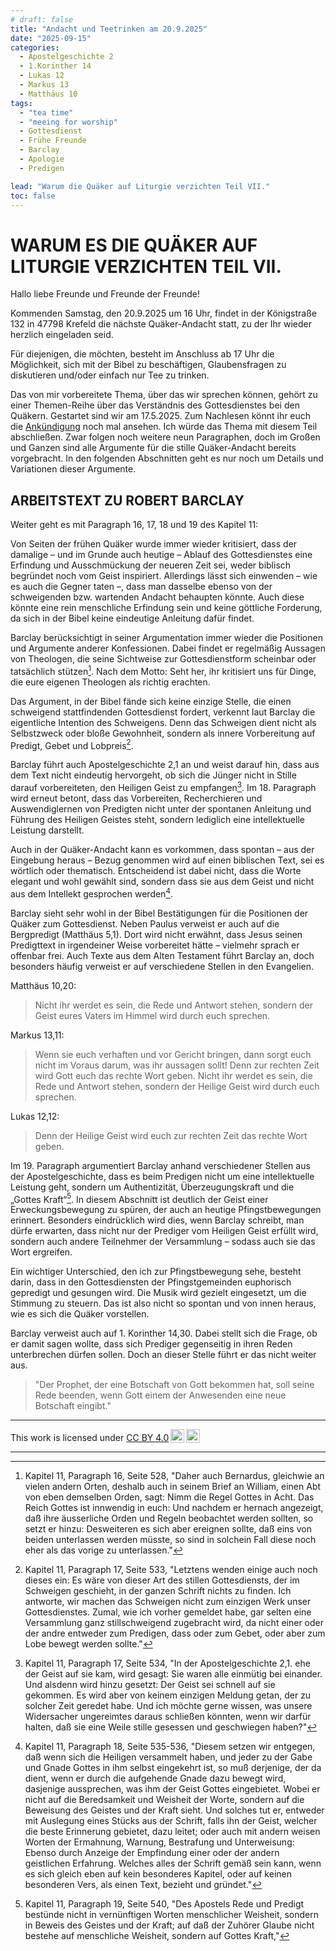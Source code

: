 ```yaml
---
# draft: false
title: "Andacht und Teetrinken am 20.9.2025"
date: "2025-09-15"
categories:
  - Apostelgeschichte 2
  - 1.Korinther 14
  - Lukas 12
  - Markus 13
  - Matthäus 10
tags:
  - "tea time"
  - "meeing for worship"
  - Gottesdienst
  - Frühe Freunde
  - Barclay
  - Apologie
  - Predigen

lead: "Warum die Quäker auf Liturgie verzichten Teil VII."
toc: false
---
```


# WARUM ES DIE QUÄKER AUF LITURGIE VERZICHTEN TEIL VII.

Hallo liebe Freunde und Freunde der Freunde!

Kommenden Samstag, den 20.9.2025 um 16 Uhr, findet in der Königstraße 132 in 47798 Krefeld die nächste Quäker-Andacht statt, zu der Ihr wieder herzlich eingeladen seid.

Für diejenigen, die möchten, besteht im Anschluss ab 17 Uhr die Möglichkeit, sich mit der Bibel zu beschäftigen, Glaubensfragen zu diskutieren und/oder einfach nur Tee zu trinken.

Das von mir vorbereitete Thema, über das wir sprechen können, gehört zu einer Themen-Reihe über das Verständnis des Gottesdienstes bei den Quäkern. Gestartet sind wir am 17.5.2025. Zum Nachlesen könnt ihr euch die [Ankündigung](https://quaker-kr.de/post/2025/05-03-gottesdiest/) noch mal ansehen. Ich würde das Thema mit diesem Teil abschließen. Zwar folgen noch weitere neun Paragraphen, doch im Großen und Ganzen sind alle Argumente für die stille Quäker-Andacht bereits vorgebracht. In den folgenden Abschnitten geht es nur noch um Details und Variationen dieser Argumente.

## ARBEITSTEXT ZU ROBERT BARCLAY

Weiter geht es mit Paragraph 16, 17, 18 und 19 des Kapitel 11:

Von Seiten der frühen Quäker wurde immer wieder kritisiert, dass der damalige – und im Grunde auch heutige – Ablauf des Gottesdienstes eine Erfindung und Ausschmückung der neueren Zeit sei, weder biblisch begründet noch vom Geist inspiriert. Allerdings lässt sich einwenden – wie es auch die Gegner taten –, dass man dasselbe ebenso von der schweigenden bzw. wartenden Andacht behaupten könnte. Auch diese könnte eine rein menschliche Erfindung sein und keine göttliche Forderung, da sich in der Bibel keine eindeutige Anleitung dafür findet.

Barclay berücksichtigt in seiner Argumentation immer wieder die Positionen und Argumente anderer Konfessionen. Dabei findet er regelmäßig Aussagen von Theologen, die seine Sichtweise zur Gottesdienstform scheinbar oder tatsächlich stützen[^foot-001]. Nach dem Motto: Seht her, ihr kritisiert uns für Dinge, die eure eigenen Theologen als richtig erachten.

Das Argument, in der Bibel fände sich keine einzige Stelle, die einen schweigend stattfindenden Gottesdienst fordert, verkennt laut Barclay die eigentliche Intention des Schweigens. Denn das Schweigen dient nicht als Selbstzweck oder bloße Gewohnheit, sondern als innere Vorbereitung auf Predigt, Gebet und Lobpreis[^foot-002].

Barclay führt auch Apostelgeschichte 2,1 an und weist darauf hin, dass aus dem Text nicht eindeutig hervorgeht, ob sich die Jünger nicht in Stille darauf vorbereiteten, den Heiligen Geist zu empfangen[^foot-003]. Im 18. Paragraph wird erneut betont, dass das Vorbereiten, Recherchieren und Auswendiglernen von Predigten nicht unter der spontanen Anleitung und Führung des Heiligen Geistes steht, sondern lediglich eine intellektuelle Leistung darstellt.

Auch in der Quäker-Andacht kann es vorkommen, dass spontan – aus der Eingebung heraus – Bezug genommen wird auf einen biblischen Text, sei es wörtlich oder thematisch. Entscheidend ist dabei nicht, dass die Worte elegant und wohl gewählt sind, sondern dass sie aus dem Geist und nicht aus dem Intellekt gesprochen werden[^foot-004].

Barclay sieht sehr wohl in der Bibel Bestätigungen für die Positionen der Quäker zum Gottesdienst. Neben Paulus verweist er auch auf die Bergpredigt (Matthäus 5,1). Dort wird nicht erwähnt, dass Jesus seinen Predigttext in irgendeiner Weise vorbereitet hätte – vielmehr sprach er offenbar frei. Auch Texte aus dem Alten Testament führt Barclay an, doch besonders häufig verweist er auf verschiedene Stellen in den Evangelien.

Matthäus 10,20:

> Nicht ihr werdet es sein, die Rede und Antwort stehen, sondern der Geist eures Vaters im Himmel wird durch euch sprechen.

Markus 13,11:

> Wenn sie euch verhaften und vor Gericht bringen, dann sorgt euch nicht im Voraus darum, was ihr aussagen sollt! Denn zur rechten Zeit wird Gott euch das rechte Wort geben. Nicht ihr werdet es sein, die Rede und Antwort stehen, sondern der Heilige Geist wird durch euch sprechen.

Lukas 12,12:

> Denn der Heilige Geist wird euch zur rechten Zeit das rechte Wort geben.

Im 19. Paragraph argumentiert Barclay anhand verschiedener Stellen aus der Apostelgeschichte, dass es beim Predigen nicht um eine intellektuelle Leistung geht, sondern um Authentizität, Überzeugungskraft und die „Gottes Kraft“[^foot-005]. In diesem Abschnitt ist deutlich der Geist einer Erweckungsbewegung zu spüren, der auch an heutige Pfingstbewegungen erinnert. Besonders eindrücklich wird dies, wenn Barclay schreibt, man dürfe erwarten, dass nicht nur der Prediger vom Heiligen Geist erfüllt wird, sondern auch andere Teilnehmer der Versammlung – sodass auch sie das Wort ergreifen.

Ein wichtiger Unterschied, den ich zur Pfingstbewegung sehe, besteht darin, dass in den Gottesdiensten der Pfingstgemeinden euphorisch gepredigt und gesungen wird. Die Musik wird gezielt eingesetzt, um die Stimmung zu steuern. Das ist also nicht so spontan und von innen heraus, wie es sich die Quäker vorstellen.

Barclay verweist auch auf 1. Korinther 14,30. Dabei stellt sich die Frage, ob er damit sagen wollte, dass sich Prediger gegenseitig in ihren Reden unterbrechen dürfen sollen. Doch an dieser Stelle führt er das nicht weiter aus.

> "Der Prophet, der eine Botschaft von Gott bekommen hat, soll seine Rede beenden, wenn Gott einem der Anwesenden eine neue Botschaft eingibt."

---

[^foot-001]:
    Kapitel 11, Paragraph 16, Seite 528, "Daher auch Bernardus, gleichwie an vielen andern
    Orten, deshalb auch in seinem Brief an William,
    einen Abt von eben demselben Orden, sagt: Nimm
    die Regel Gottes in Acht. Das Reich Gottes
    ist innwendig in euch: Und nachdem er hernach angezeigt,
    daß ihre äusserliche Orden und Regeln beobachtet
    werden sollten, so setzt er hinzu: Desweiteren
    es sich aber ereignen sollte, daß eins von
    beiden unterlassen werden müsste, so sind in solchein
    Fall diese noch eher als das vorige zu unterlassen."

[^foot-002]:
    Kapitel 11, Paragraph 17, Seite 533, "Letztens wenden einige auch noch dieses ein: Es
    wäre von dieser Art des stillen Gottesdiensts, der
    im Schweigen geschieht, in der ganzen Schrift nichts
    zu finden.
    Ich antworte, wir machen das Schweigen nicht
    zum einzigen Werk unser Gottesdienstes. Zumal,
    wie ich vorher gemeldet habe, gar selten eine
    Versammlung ganz stillschweigend zugebracht wird,
    da nicht einer oder der andre entweder zum Predigen,
    dass oder zum Gebet, oder aber zum Lobe bewegt werden
    sollte."

[^foot-003]:
    Kapitel 11, Paragraph 17, Seite 534, "In der Apostelgeschichte 2,1. ehe der
    Geist auf sie kam, wird gesagt: Sie waren alle
    einmütig bei einander. Und alsdenn wird hinzu
    gesetzt: Der Geist sei schnell auf sie gekommen.
    Es wird aber von keinem einzigen Meldung getan,
    der zu solcher Zeit geredet habe. Und ich möchte gerne
    wissen, was unsere Widersacher ungereimtes daraus
    schließen könnten, wenn wir darfür halten, daß
    sie eine Weile stille gesessen und geschwiegen haben?"

[^foot-004]:
    Kapitel 11, Paragraph 18, Seite 535-536, "Diesem setzen wir entgegen, daß wenn sich die Heiligen
    versammelt haben, und jeder zu der Gabe und
    Gnade Gottes in ihm selbst eingekehrt ist, so muß<!-- Seite 536 -->
    derjenige, der da dient, wenn er durch die aufgehende
    Gnade dazu bewegt wird, dasjenige aussprechen,
    was ihm der Geist Gottes eingebietet. Wobei
    er nicht auf die Beredsamkeit und Weisheit der
    Worte, sondern auf die Beweisung des Geistes
    und der Kraft sieht. Und solches tut er, entweder
    mit Auslegung eines Stücks aus der Schrift,
    falls ihn der Geist, welcher die beste Erinnerung gebietet,
    dazu leitet; oder auch mit andern weisen Worten
    der Ermahnung, Warnung, Bestrafung
    und Unterweisung: Ebenso durch Anzeige der
    Empfindung einer oder der andern geistlichen Erfahrung.
    Welches alles der Schrift gemäß sein
    kann, wenn es sich gleich eben auf kein besonderes Kapitel,
    oder auf keinen besonderen Vers, als einen Text,
    bezieht und gründet."

[^foot-005]:
    Kapitel 11, Paragraph 19, Seite 540, "Des
    Apostels Rede und Predigt bestünde nicht in vernünftigen
    Worten menschlicher Weisheit, sondern
    in Beweis des Geistes und der Kraft;
    auf daß der Zuhörer Glaube nicht bestehe auf menschliche
    Weisheit, sondern auf Gottes Kraft,"

<p xmlns:cc="http://creativecommons.org/ns#" >This work is licensed under <a href="https://creativecommons.org/licenses/by/4.0/?ref=chooser-v1" target="\_blank" rel="license noopener noreferrer" style="display:inline-block;">CC BY 4.0<img style="height:22px!important;margin-left:3px;vertical-align:text-bottom;" src="https://mirrors.creativecommons.org/presskit/icons/cc.svg?ref=chooser-v1" alt=""><img style="height:22px!important;margin-left:3px;vertical-align:text-bottom;" src="https://mirrors.creativecommons.org/presskit/icons/by.svg?ref=chooser-v1" alt=""></a></p>

---
